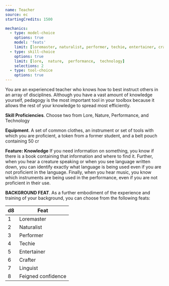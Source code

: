 ```yaml
---
name: Teacher
source: ec
startingCredits: 1500

mechanics:
  - type: model-choice
    options: true
    model: 'feats'
    limit: [loremaster, naturalist, performer, techie, entertainer, crafter, linguist, feigned confidence]
  - type: skill-choice
    options: true
    limit: [lore,  nature,  performance,  technology]
    selections: 2
  - type: tool-choice
    options: true
---
```

You are an experienced teacher who knows how to best instruct others in an array of disciplines.  Although you have a vast amount of knowledge yourself, pedagogy is the most important tool in your toolbox because it allows the rest of your knowledge to spread most efficiently.


__Skill Proficiencies__. Choose two from Lore, Nature, Performance, and Technology

__Equipment__. A set of common clothes, an instrument or set of tools with which you are proficient, a token from a former student, and a belt pouch containing 50 cr

__Feature: Knowledge__
If you need information on something, you know if there is a book containing that information and where to find it. Further, when you hear a creature speaking or when you see language written down, you can identify exactly what language is being used even if you are not proficient in the language.  Finally, when you hear music, you know which instruments are being used in the performance, even if you are not proficient in their use. 


__BACKGROUND FEAT__. As a further embodiment of the experience and training of your background, you can choose from the following feats:

d8 | Feat
--- | ---
1	|	Loremaster
2	|	Naturalist
3	|	Performer
4	|	Techie
5	|	Entertainer
6	|	Crafter
7	|	Linguist
8	|	Feigned confidence
<div class="hr"></div>
